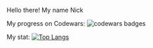<p style: align center>
  Hello there!
  My name Nick
</p>

My progress on Codewars:
<img src="https://www.codewars.com/users/WhiteKit/badges/large" alt="codewars badges">


My stat:
[![Top Langs](https://github-readme-stats.vercel.app/api/top-langs/?ChitKit=anuraghazra&layout=compact)](https://github.com/anuraghazra/github-readme-stats)

